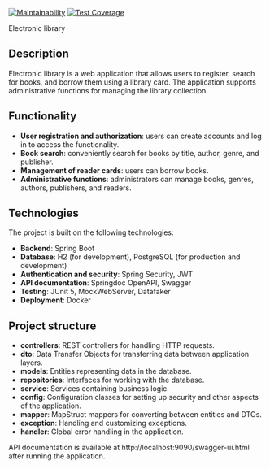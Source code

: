 [![Maintainability](https://api.codeclimate.com/v1/badges/ff151c01509f83514e84/maintainability)](https://codeclimate.com/github/DariaKarpova3108/library/maintainability)
[![Test Coverage](https://api.codeclimate.com/v1/badges/ff151c01509f83514e84/test_coverage)](https://codeclimate.com/github/DariaKarpova3108/library/test_coverage)

Electronic library

## Description
Electronic library is a web application that allows users to register, search for books, and borrow them using a library card. The application supports administrative functions for managing the library collection.

## Functionality
- **User registration and authorization**: users can create accounts and log in to access the functionality.
- **Book search**: conveniently search for books by title, author, genre, and publisher.
- **Management of reader cards**: users can borrow books.
- **Administrative functions**: administrators can manage books, genres, authors, publishers, and readers.

## Technologies
The project is built on the following technologies:
- **Backend**: Spring Boot
- **Database**: H2 (for development), PostgreSQL (for production and development)
- **Authentication and security**: Spring Security, JWT
- **API documentation**: Springdoc OpenAPI, Swagger
- **Testing**: JUnit 5, MockWebServer, Datafaker
- **Deployment**: Docker

## Project structure
- **controllers**: REST controllers for handling HTTP requests.
- **dto**: Data Transfer Objects for transferring data between application layers.
- **models**: Entities representing data in the database.
- **repositories**: Interfaces for working with the database.
- **service**: Services containing business logic.
- **config**: Configuration classes for setting up security and other aspects of the application.
- **mapper**: MapStruct mappers for converting between entities and DTOs.
- **exception**: Handling and customizing exceptions.
- **handler**: Global error handling in the application.

API documentation is available at http://localhost:9090/swagger-ui.html after running the application.
